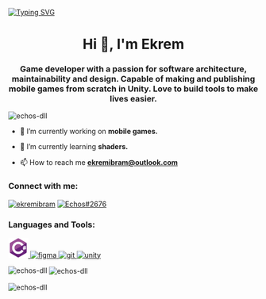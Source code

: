 
[![Typing SVG](https://readme-typing-svg.demolab.com?font=Source+Code+Pro&weight=600&size=30&duration=2500&pause=1000&color=FFC03D&background=5670FF00&center=true&vCenter=true&height=100&lines=Unity+Game+Developer;Software+Engineer;Competitive+Gamer)](https://git.io/typing-svg)

<h1 align="center">Hi 👋, I'm Ekrem</h1>
<h3 align="center">Game developer with a passion for software architecture, maintainability and design. Capable of making and publishing mobile games from scratch in Unity. Love to build tools to make lives easier.</h3>

<p align="left"> <img src="https://komarev.com/ghpvc/?username=echos-dll&label=Profile%20views&color=0e75b6&style=flat" alt="echos-dll" /> </p>

- 🔭 I’m currently working on **mobile games.**

- 🌱 I’m currently learning **shaders.**

- 📫 How to reach me **ekremibram@outlook.com**

<h3 align="left">Connect with me:</h3>
<p align="left">
<a href="https://linkedin.com/in/ekremibram" target="blank"><img align="center" src="https://raw.githubusercontent.com/rahuldkjain/github-profile-readme-generator/master/src/images/icons/Social/linked-in-alt.svg" alt="ekremibram" height="30" width="40" /></a>
<a href="https://discord.gg/Echos#2676" target="blank"><img align="center" src="https://raw.githubusercontent.com/rahuldkjain/github-profile-readme-generator/master/src/images/icons/Social/discord.svg" alt="Echos#2676" height="30" width="40" /></a>
</p>

<h3 align="left">Languages and Tools:</h3>
<p align="left"> <a href="https://www.w3schools.com/cs/" target="_blank" rel="noreferrer"> <img src="https://raw.githubusercontent.com/devicons/devicon/master/icons/csharp/csharp-original.svg" alt="csharp" width="40" height="40"/> </a> <a href="https://www.figma.com/" target="_blank" rel="noreferrer"> <img src="https://www.vectorlogo.zone/logos/figma/figma-icon.svg" alt="figma" width="40" height="40"/> </a> <a href="https://git-scm.com/" target="_blank" rel="noreferrer"> <img src="https://www.vectorlogo.zone/logos/git-scm/git-scm-icon.svg" alt="git" width="40" height="40"/> </a> <a href="https://unity.com/" target="_blank" rel="noreferrer"> <img src="https://www.vectorlogo.zone/logos/unity3d/unity3d-icon.svg" alt="unity" width="40" height="40"/> </a> </p>

<p><img align="left" src="https://github-readme-stats.vercel.app/api/top-langs?username=echos-dll&show_icons=true&locale=en&layout=compact" alt="echos-dll" /></p>

<p>&nbsp;<img align="center" src="https://github-readme-stats.vercel.app/api?username=echos-dll&show_icons=true&locale=en" alt="echos-dll" /></p>

<p><img align="center" src="https://github-readme-streak-stats.herokuapp.com/?user=echos-dll&" alt="echos-dll" /></p>

<!--
**Echos-dll/Echos-dll** is a ✨ _special_ ✨ repository because its `README.md` (this file) appears on your GitHub profile.

Here are some ideas to get you started:

- 🔭 I’m currently working on ...
- 🌱 I’m currently learning ...
- 👯 I’m looking to collaborate on ...
- 🤔 I’m looking for help with ...
- 💬 Ask me about ...
- 📫 How to reach me: ...
- 😄 Pronouns: ...
- ⚡ Fun fact: ...
-->
